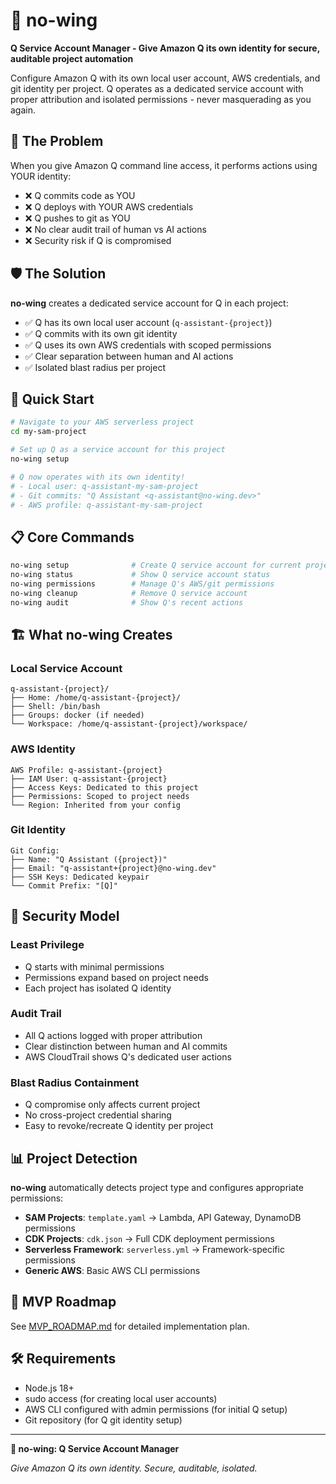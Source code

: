 # 🛫 no-wing

**Q Service Account Manager - Give Amazon Q its own identity for secure, auditable project automation**

Configure Amazon Q with its own local user account, AWS credentials, and git identity per project. Q operates as a dedicated service account with proper attribution and isolated permissions - never masquerading as you again.

## 🎯 The Problem

When you give Amazon Q command line access, it performs actions using YOUR identity:
- ❌ Q commits code as YOU
- ❌ Q deploys with YOUR AWS credentials  
- ❌ Q pushes to git as YOU
- ❌ No clear audit trail of human vs AI actions
- ❌ Security risk if Q is compromised

## 🛡️ The Solution

**no-wing** creates a dedicated service account for Q in each project:
- ✅ Q has its own local user account (`q-assistant-{project}`)
- ✅ Q commits with its own git identity
- ✅ Q uses its own AWS credentials with scoped permissions
- ✅ Clear separation between human and AI actions
- ✅ Isolated blast radius per project

## 🚀 Quick Start

```bash
# Navigate to your AWS serverless project
cd my-sam-project

# Set up Q as a service account for this project
no-wing setup

# Q now operates with its own identity!
# - Local user: q-assistant-my-sam-project
# - Git commits: "Q Assistant <q-assistant@no-wing.dev>"
# - AWS profile: q-assistant-my-sam-project
```

## 📋 Core Commands

```bash
no-wing setup              # Create Q service account for current project
no-wing status             # Show Q service account status
no-wing permissions        # Manage Q's AWS/git permissions
no-wing cleanup            # Remove Q service account
no-wing audit              # Show Q's recent actions
```

## 🏗️ What no-wing Creates

### Local Service Account
```
q-assistant-{project}/
├── Home: /home/q-assistant-{project}/
├── Shell: /bin/bash
├── Groups: docker (if needed)
└── Workspace: /home/q-assistant-{project}/workspace/
```

### AWS Identity
```
AWS Profile: q-assistant-{project}
├── IAM User: q-assistant-{project}
├── Access Keys: Dedicated to this project
├── Permissions: Scoped to project needs
└── Region: Inherited from your config
```

### Git Identity
```
Git Config:
├── Name: "Q Assistant ({project})"
├── Email: "q-assistant+{project}@no-wing.dev"
├── SSH Keys: Dedicated keypair
└── Commit Prefix: "[Q]"
```

## 🔐 Security Model

### Least Privilege
- Q starts with minimal permissions
- Permissions expand based on project needs
- Each project has isolated Q identity

### Audit Trail
- All Q actions logged with proper attribution
- Clear distinction between human and AI commits
- AWS CloudTrail shows Q's dedicated user actions

### Blast Radius Containment
- Q compromise only affects current project
- No cross-project credential sharing
- Easy to revoke/recreate Q identity per project

## 📊 Project Detection

**no-wing** automatically detects project type and configures appropriate permissions:

- **SAM Projects**: `template.yaml` → Lambda, API Gateway, DynamoDB permissions
- **CDK Projects**: `cdk.json` → Full CDK deployment permissions  
- **Serverless Framework**: `serverless.yml` → Framework-specific permissions
- **Generic AWS**: Basic AWS CLI permissions

## 🎯 MVP Roadmap

See [MVP_ROADMAP.md](./MVP_ROADMAP.md) for detailed implementation plan.

## 🛠️ Requirements

- Node.js 18+
- sudo access (for creating local user accounts)
- AWS CLI configured with admin permissions (for initial Q setup)
- Git repository (for Q git identity setup)

---

**🛫 no-wing: Q Service Account Manager**

*Give Amazon Q its own identity. Secure, auditable, isolated.*
